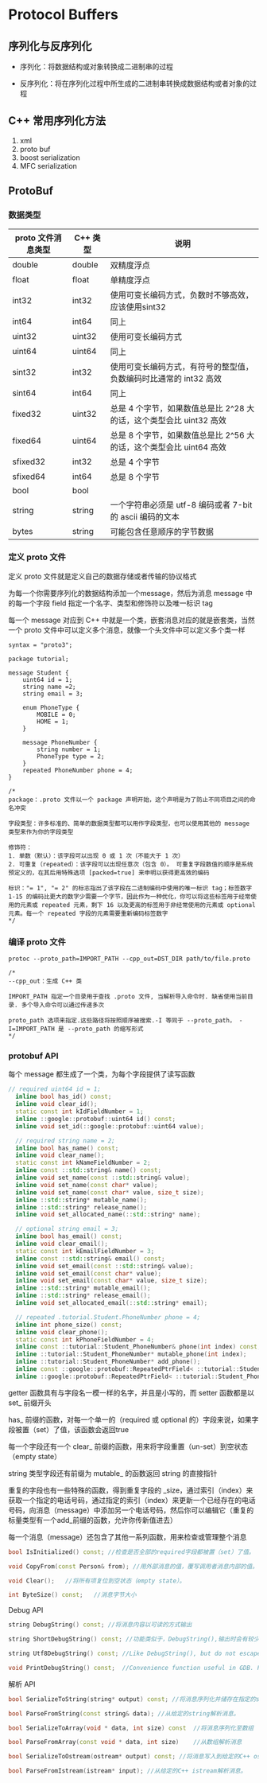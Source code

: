 # Protocol Buffers

## 序列化与反序列化

- 序列化：将数据结构或对象转换成二进制串的过程

- 反序列化：将在序列化过程中所生成的二进制串转换成数据结构或者对象的过程

## C++ 常用序列化方法

1. xml
2. proto buf
3. boost serialization
4. MFC serialization

## ProtoBuf

### 数据类型

proto 文件消息类型|C++ 类型|说明|
-|-|-|
double|double|双精度浮点|
float|float|单精度浮点|
int32|int32|使用可变长编码方式，负数时不够高效，应该使用sint32|
int64|int64|同上|
uint32|uint32|使用可变长编码方式|
uint64|uint64|同上|
sint32|int32|使用可变长编码方式，有符号的整型值，负数编码时比通常的 int32 高效|
sint64|int64|同上|
fixed32|uint32|总是 4 个字节，如果数值总是比 2^28 大的话，这个类型会比 uint32 高效|
fixed64|uint64|总是 8 个字节，如果数值总是比 2^56 大的话，这个类型会比 uint64 高效|
sfixed32|int32|总是 4 个字节|
sfixed64|int64|总是 8 个字节|
bool|bool||
string|string|一个字符串必须是 utf-8 编码或者 7-bit 的 ascii 编码的文本|
bytes|string|可能包含任意顺序的字节数据|

### 定义 proto 文件

定义 proto 文件就是定义自己的数据存储或者传输的协议格式

为每一个你需要序列化的数据结构添加一个message，然后为消息 message 中的每一个字段 field 指定一个名字、类型和修饰符以及唯一标识 tag

每一个 message 对应到 C++ 中就是一个类，嵌套消息对应的就是嵌套类，当然一个 proto 文件中可以定义多个消息，就像一个头文件中可以定义多个类一样

```
syntax = "proto3";

package tutorial;

message Student {
	uint64 id = 1;
	string name =2;
	string email = 3;
	
	enum PhoneType {
		MOBILE = 0;
		HOME = 1;
	}
	
	message PhoneNumber { 
		string number = 1;
	    PhoneType type = 2;
	}
	repeated PhoneNumber phone = 4;
}

/*
package：.proto 文件以一个 package 声明开始，这个声明是为了防止不同项目之间的命名冲突

字段类型：许多标准的、简单的数据类型都可以用作字段类型，也可以使用其他的 message 类型来作为你的字段类型

修饰符：
1. 单数（默认）：该字段可以出现 0 或 1 次（不能大于 1 次）
2. 可重复（repeated）：该字段可以出现任意次（包含 0）。 可重复字段数值的顺序是系统预定义的，在其后用特殊选项 [packed=true] 来申明以获得更高效的编码

标识："= 1", "= 2" 的标志指出了该字段在二进制编码中使用的唯一标识 tag；标签数字 1-15 的编码比更大的数字少需要一个字节，因此作为一种优化，你可以将这些标签用于经常使用的元素或 repeated 元素，剩下 16 以及更高的标签用于非经常使用的元素或 optional 元素。每一个 repeated 字段的元素需要重新编码标签数字
*/
```

### 编译 proto 文件

```
protoc --proto_path=IMPORT_PATH --cpp_out=DST_DIR path/to/file.proto

/*
--cpp_out：生成 C++ 类

IMPORT_PATH 指定一个目录用于查找 .proto 文件, 当解析导入命令时. 缺省使用当前目录. 多个导入命令可以通过传递多次

proto_path 选项来指定.这些路径将按照顺序被搜索.-I 等同于 --proto_path， -I=IMPORT_PATH 是 --proto_path 的缩写形式
*/
```

### protobuf API

每个 message 都生成了一个类，为每个字段提供了读写函数

```cpp
// required uint64 id = 1;
  inline bool has_id() const;
  inline void clear_id();
  static const int kIdFieldNumber = 1;
  inline ::google::protobuf::uint64 id() const;
  inline void set_id(::google::protobuf::uint64 value);

  // required string name = 2;
  inline bool has_name() const;
  inline void clear_name();
  static const int kNameFieldNumber = 2;
  inline const ::std::string& name() const;
  inline void set_name(const ::std::string& value);
  inline void set_name(const char* value);
  inline void set_name(const char* value, size_t size);
  inline ::std::string* mutable_name();
  inline ::std::string* release_name();
  inline void set_allocated_name(::std::string* name);

  // optional string email = 3;
  inline bool has_email() const;
  inline void clear_email();
  static const int kEmailFieldNumber = 3;
  inline const ::std::string& email() const;
  inline void set_email(const ::std::string& value);
  inline void set_email(const char* value);
  inline void set_email(const char* value, size_t size);
  inline ::std::string* mutable_email();
  inline ::std::string* release_email();
  inline void set_allocated_email(::std::string* email);

  // repeated .tutorial.Student.PhoneNumber phone = 4;
  inline int phone_size() const;
  inline void clear_phone();
  static const int kPhoneFieldNumber = 4;
  inline const ::tutorial::Student_PhoneNumber& phone(int index) const;
  inline ::tutorial::Student_PhoneNumber* mutable_phone(int index);
  inline ::tutorial::Student_PhoneNumber* add_phone();
  inline const ::google::protobuf::RepeatedPtrField< ::tutorial::Student_PhoneNumber >& phone() const;
  inline ::google::protobuf::RepeatedPtrField< ::tutorial::Student_PhoneNumber >* mutable_phone();
```

getter 函数具有与字段名一模一样的名字，并且是小写的，而 setter 函数都是以 set_ 前缀开头

has_ 前缀的函数，对每一个单一的（required 或 optional 的）字段来说，如果字段被置（set）了值，该函数会返回true

每一个字段还有一个 clear_ 前缀的函数，用来将字段重置（un-set）到空状态（empty state）

string 类型字段还有前缀为 mutable_ 的函数返回 string 的直接指针

重复的字段也有一些特殊的函数，得到重复字段的 _size，通过索引（index）来获取一个指定的电话号码，通过指定的索引（index）来更新一个已经存在的电话号码，向消息（message）中添加另一个电话号码，然后你可以编辑它（重复的标量类型有一个add_前缀的函数，允许你传新值进去）

每一个消息（message）还包含了其他一系列函数，用来检查或管理整个消息

```cpp
bool IsInitialized() const; //检查是否全部的required字段都被置（set）了值。

void CopyFrom(const Person& from); //用外部消息的值，覆写调用者消息内部的值。

void Clear();	//将所有项复位到空状态（empty state）。

int ByteSize() const;	//消息字节大小
```

Debug API

```cpp
string DebugString() const;	//将消息内容以可读的方式输出

string ShortDebugString() const; //功能类似于，DebugString(),输出时会有较少的空白

string Utf8DebugString() const; //Like DebugString(), but do not escape UTF-8 byte sequences.

void PrintDebugString() const;	//Convenience function useful in GDB. Prints DebugString() to stdout.
```

解析 API

```cpp
bool SerializeToString(string* output) const; //将消息序列化并储存在指定的string中。注意里面的内容是二进制的，而不是文本；我们只是使用string作为一个很方便的容器。

bool ParseFromString(const string& data); //从给定的string解析消息。

bool SerializeToArray(void * data, int size) const	//将消息序列化至数组

bool ParseFromArray(const void * data, int size)	//从数组解析消息

bool SerializeToOstream(ostream* output) const; //将消息写入到给定的C++ ostream中。

bool ParseFromIstream(istream* input); //从给定的C++ istream解析消息。
```